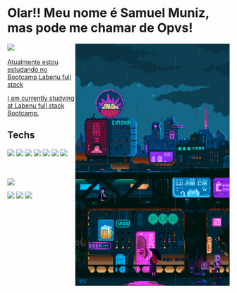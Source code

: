 <h1 align="left" >Olar!! Meu nome é Samuel Muniz, mas pode me chamar de Opvs!  </h1>

<img align="right" width="350px" height="550px" src="https://github.com/opvs55/opvs55/blob/main/tumblr_c44268f1f2dd98c5c3b785ca7f3877a3_9438427f_1280.gif?raw=true"/>

<a href="#" align="left" width="200px"><img src="https://github-readme-stats.vercel.app/api?username=opvs55&show_icons=true" /> <p> Atualmente estou estudando no Bootcamp Labenu full stack</p><p>I am currently studying at Labenu full stack Bootcamp.</p></a>


## Techs 

<div>
<img align="center"  src="https://img.shields.io/badge/-JavaScript-05122A?style=flat&logo=javascript"/>
<img align="center"  src="https://img.shields.io/badge/-HTML-05122A?style=flat&logo=HTML5"/>
<img align="center"  src="https://img.shields.io/badge/-CSS-05122A?style=flat&logo=CSS3&logoColor=1572B6"/>
<img align="center"  src="https://img.shields.io/badge/-React-05122A?style=flat&logo=react"/>
<img align="center"  src="https://img.shields.io/badge/-Git-05122A?style=flat&logo=git"/>
<img align="center"  src="https://img.shields.io/badge/-GitHub-05122A?style=flat&logo=github"/>
<img align="center"  src="https://img.shields.io/badge/-Visual%20Studio%20Code-05122A?style=flat&logo=visual-studio-code&logoColor=007ACC"/>
</div>


<br><br>
<img align="center" src="https://github-readme-stats.vercel.app/api/top-langs/?username=opvs55&layout=compact" />



<div>
  <a href="mailto:samvmvniz@gmail.com"><img src="https://img.shields.io/badge/-Gmail-%23333?style=for-the-badge&logo=gmail&logoColor=white" /></a>
  <a href="https://www.linkedin.com/in/samuel-muniz133/"><img src="https://img.shields.io/badge/-LinkedIn-%230077B5?style=for-the-badge&logo=linkedin&logoColor=white" /></a>
  <a href="mailto:samvmvniz@gmail.com"><img src="https://img.shields.io/badge/-Gmail-%23333?style=for-the-badge&logo=gmail&logoColor=white" /></a>
</div>

<!--
**opvs55/opvs55** is a ✨ _special_ ✨ repository because its `README.md` (this file) appears on your GitHub profile.

Here are some ideas to get you started:

- 🔭 I’m currently working on ...
- 🌱 I’m currently learning ...
- 👯 I’m looking to collaborate on ...
- 🤔 I’m looking for help with ...
- 💬 Ask me about ...
- 📫 How to reach me: ...
- 😄 Pronouns: ...
- ⚡ Fun fact: ...
-->
